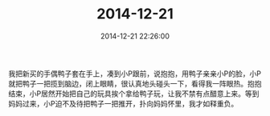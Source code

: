 ﻿---
title: "2014-12-21"
date: 2014-12-21 22:26:00
tags: 文字
categories: 爸爸
---
我把新买的手偶鸭子套在手上，凑到小P跟前，说抱抱，用鸭子亲亲小P的脸，小P就把鸭子一把揽到脑边，闭上眼睛，很认真地头碰头一下，看得我一阵眼热。抱抱结束，小P居然开始把自己的玩具挨个拿给鸭子玩，让我不禁有点醋意上来。等到妈妈过来，小P迫不及待把鸭子一把推开，扑向妈妈怀里，我才如释重负。